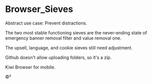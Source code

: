 # Browser_Sieves

Abstract use case: Prevent distractions. 

The two most stable functioning sieves are the never-ending state of emergency banner removal filter and value removal one. 

The upsell, language, and cookie sieves still need adjustment.

Github doesn't allow uploading folders, so it's a zip. 

Kiwi Browser for mobile.

©²
